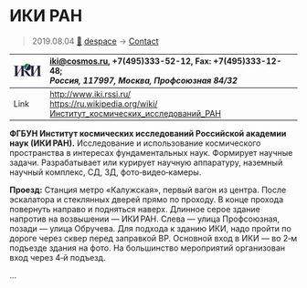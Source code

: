 # ИКИ РАН
> 2019.08.04 [🚀](../index/index.md) [despace](index.md) → [Contact](contact.md)

|[![](f/contact/i/iki_ran_logo1_thumb.jpg)](f/contact//_logo1.png)|<iki@cosmos.ru>, +7(495)333-52-12, Fax: +7(495)333-12-48;<br> *Россия, 117997, Москва, Профсоюзная 84/32*|
|:--|:--|
|Link|<http://www.iki.rssi.ru/><br> <https://ru.wikipedia.org/wiki/Институт_космических_исследований_РАН>|

**ФГБУН Институт космических исследований Российской академии наук (ИКИ РАН).** Исследование и использование космического пространства в интересах фундаментальных наук. Формирует научные задачи. Разрабатывает или курирует научную аппаратуру, наземный научный комплекс, СД, ЗД, фото‑видео‑камеры.

**Проезд:** Станция метро «Калужская», первый вагон из центра. После эскалатора и стеклянных дверей прямо по проходу. В конце прохода повернуть направо и подняться наверх. Длинное серое здание напротив на возвышении — ИКИ РАН. Слева — улица Профсоюзная, позади — улица Обручева. Для подхода к зданию ИКИ, надо пройти по дороге через сквер перед заправкой BP. Основной вход в ИКИ — во 2‑м подъезде здания на фото. На большинство мероприятий организован вход через 4‑й подъезд.

<p style="page-break-after:always"> </p>

…
